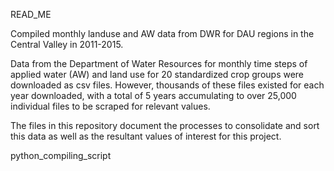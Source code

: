 READ_ME

Compiled monthly landuse and AW data from DWR for DAU regions in the Central Valley in 2011-2015.

Data from the Department of Water Resources for monthly time steps of applied water (AW) and land use for 20 standardized crop groups were downloaded as csv files. However, thousands of these files existed for  each year downloaded, with a total of 5 years accumulating to over 25,000 individual files to be scraped for relevant values.

The files in this repository document the processes to consolidate and sort this data as well as the resultant values of interest for this project.

python_compiling_script